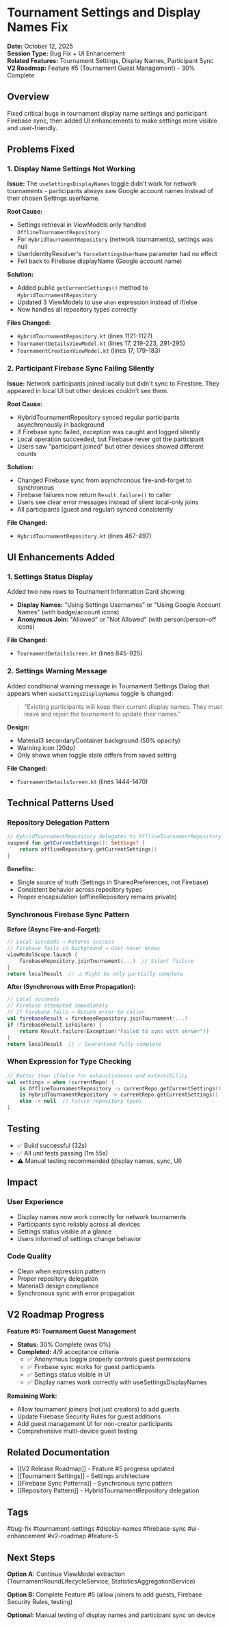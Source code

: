 # Tournament Settings and Display Names Fix

**Date:** October 12, 2025  
**Session Type:** Bug Fix + UI Enhancement  
**Related Features:** Tournament Settings, Display Names, Participant Sync  
**V2 Roadmap:** Feature #5 (Tournament Guest Management) - 30% Complete

## Overview

Fixed critical bugs in tournament display name settings and participant Firebase sync, then added UI enhancements to make settings more visible and user-friendly.

## Problems Fixed

### 1. Display Name Settings Not Working

**Issue:** The `useSettingsDisplayNames` toggle didn't work for network tournaments - participants always saw Google account names instead of their chosen Settings.userName.

**Root Cause:**
- Settings retrieval in ViewModels only handled `OfflineTournamentRepository`
- For `HybridTournamentRepository` (network tournaments), settings was null
- UserIdentityResolver's `forceSettingsUserName` parameter had no effect
- Fell back to Firebase displayName (Google account name)

**Solution:**
- Added public `getCurrentSettings()` method to `HybridTournamentRepository`
- Updated 3 ViewModels to use `when` expression instead of if/else
- Now handles all repository types correctly

**Files Changed:**
- `HybridTournamentRepository.kt` (lines 1121-1127)
- `TournamentDetailsViewModel.kt` (lines 17, 219-223, 291-295)
- `TournamentCreationViewModel.kt` (lines 17, 179-183)

### 2. Participant Firebase Sync Failing Silently

**Issue:** Network participants joined locally but didn't sync to Firestore. They appeared in local UI but other devices couldn't see them.

**Root Cause:**
- HybridTournamentRepository synced regular participants asynchronously in background
- If Firebase sync failed, exception was caught and logged silently
- Local operation succeeded, but Firebase never got the participant
- Users saw "participant joined" but other devices showed different counts

**Solution:**
- Changed Firebase sync from asynchronous fire-and-forget to synchronous
- Firebase failures now return `Result.failure()` to caller
- Users see clear error messages instead of silent local-only joins
- All participants (guest and regular) synced consistently

**File Changed:**
- `HybridTournamentRepository.kt` (lines 467-497)

## UI Enhancements Added

### 1. Settings Status Display

Added two new rows to Tournament Information Card showing:
- **Display Names:** "Using Settings Usernames" or "Using Google Account Names" (with badge/account icons)
- **Anonymous Join:** "Allowed" or "Not Allowed" (with person/person-off icons)

**File Changed:**
- `TournamentDetailsScreen.kt` (lines 845-925)

### 2. Settings Warning Message

Added conditional warning message in Tournament Settings Dialog that appears when `useSettingsDisplayNames` toggle is changed:

> "Existing participants will keep their current display names. They must leave and rejoin the tournament to update their names."

**Design:**
- Material3 secondaryContainer background (50% opacity)
- Warning icon (20dp)
- Only shows when toggle state differs from saved setting

**File Changed:**
- `TournamentDetailsScreen.kt` (lines 1444-1470)

## Technical Patterns Used

### Repository Delegation Pattern

```kotlin
// HybridTournamentRepository delegates to OfflineTournamentRepository for settings
suspend fun getCurrentSettings(): Settings? {
    return offlineRepository.getCurrentSettings()
}
```

**Benefits:**
- Single source of truth (Settings in SharedPreferences, not Firebase)
- Consistent behavior across repository types
- Proper encapsulation (offlineRepository remains private)

### Synchronous Firebase Sync Pattern

**Before (Async Fire-and-Forget):**
```kotlin
// Local succeeds → Returns success
// Firebase fails in background → User never knows
viewModelScope.launch {
    firebaseRepository.joinTournament(...)  // Silent failure
}
return localResult  // ⚠️ Might be only partially complete
```

**After (Synchronous with Error Propagation):**
```kotlin
// Local succeeds
// Firebase attempted immediately
// If Firebase fails → Return error to caller
val firebaseResult = firebaseRepository.joinTournament(...)
if (firebaseResult.isFailure) {
    return Result.failure(Exception("Failed to sync with server"))
}
return localResult  // ✅ Guaranteed fully complete
```

### When Expression for Type Checking

```kotlin
// Better than if/else for exhaustiveness and extensibility
val settings = when (currentRepo) {
    is OfflineTournamentRepository -> currentRepo.getCurrentSettings()
    is HybridTournamentRepository -> currentRepo.getCurrentSettings()
    else -> null  // Future repository types
}
```

## Testing

- ✅ Build successful (32s)
- ✅ All unit tests passing (1m 55s)
- ⚠️ Manual testing recommended (display names, sync, UI)

## Impact

### User Experience
- Display names now work correctly for network tournaments
- Participants sync reliably across all devices
- Settings status visible at a glance
- Users informed of settings change behavior

### Code Quality
- Clean when expression pattern
- Proper repository delegation
- Material3 design compliance
- Synchronous sync with error propagation

## V2 Roadmap Progress

**Feature #5: Tournament Guest Management**
- **Status:** 30% Complete (was 0%)
- **Completed:** 4/9 acceptance criteria
  - ✅ Anonymous toggle properly controls guest permissions
  - ✅ Firebase sync works for guest participants
  - ✅ Settings status visible in UI
  - ✅ Display names work correctly with useSettingsDisplayNames

**Remaining Work:**
- Allow tournament joiners (not just creators) to add guests
- Update Firebase Security Rules for guest additions
- Add guest management UI for non-creator participants
- Comprehensive multi-device guest testing

## Related Documentation

- [[V2 Release Roadmap]] - Feature #5 progress updated
- [[Tournament Settings]] - Settings architecture
- [[Firebase Sync Patterns]] - Synchronous sync pattern
- [[Repository Pattern]] - HybridTournamentRepository delegation

## Tags

#bug-fix #tournament-settings #display-names #firebase-sync #ui-enhancement #v2-roadmap #feature-5

## Next Steps

**Option A:** Continue ViewModel extraction (TournamentRoundLifecycleService, StatisticsAggregationService)

**Option B:** Complete Feature #5 (allow joiners to add guests, Firebase Security Rules, testing)

**Optional:** Manual testing of display names and participant sync on device
